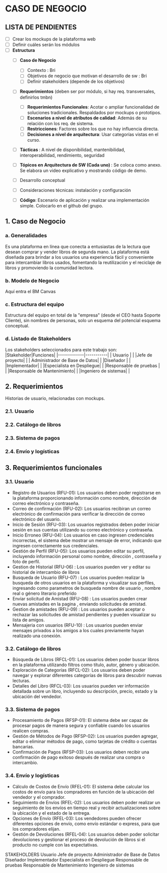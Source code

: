# CASO DE NEGOCIO

## LISTA DE PENDIENTES

- [ ] Crear los mockups de la plataforma web
- [ ] Definir cuáles serán los módulos
- [ ] <b>Estructura</b>
    - [ ] <b>Caso de Negocio</b>
        - [ ] Contexto :  Bri
        - [ ] Objetivos de negocio que motivan el desarrollo de sw : Bri
        - [ ] Definir stakeholders (depende de los objetivos)
    - [ ] <b>Requerimientos</b> (deben ser por módulo, si hay req. transversales, definirlos tmbn) 
        - [ ] <b>Requerimientos Funcionales</b>: Acotar o ampliar funcionalidad de soluciones tradicionales. Respaldados por mockups o prototipos.
        - [ ] <b>Escenarios a nivel de atributos de calidad</b>: Además de su relación con los req. de sistema.
        - [ ] <b>Restricciones</b>: Factores sobre los que no hay influencia directa.
        - [ ] <b>Decisiones a nivel de arquitectura</b>: Usar categorías vistas en el curso.
    - [ ] <b>Tácticas </b>: A nivel de disponibilidad, mantenibilidad, interoperabilidad, rendimiento, seguridad
    - [ ] <b>Tópicos en Arquitectura de SW (Cada uno) </b>: Se coloca como anexo. Se elabora un video explicativo y mostrando código de demo.
     - [ ] Desarrollo conceptual
     - [ ] Consideraciones técnicas: instalación y configuración
     - [ ] <b>Código</b>: Escenario de aplicación y realizar una implementación simple. Colocarlo en el github del grupo.



## 1. Caso de Negocio

### a. Generalidades
Es una plataforma en línea que conecta a entusiastas de la lectura que desean comprar y vender libros de segunda mano. La plataforma está diseñada para brindar a los usuarios una experiencia fácil y conveniente para intercambiar libros usados, fomentando la reutilización y el reciclaje de libros y promoviendo la comunidad lectora.

### b. Modelo de Negocio

Aquí entra el BM Canvas

### c. Estructura del equipo

Estructura del equipo en total de la "empresa" (desde el CEO hasta Soporte Cliente), sin nombres de personas, solo un esquema del potencial esquema conceptual.

### d. Listado de Stakeholders
Los stakeholders seleccionados para este trabajo son:
|Stakeholder|Funciones|
|-------------|-----------|
| Usuario | |
|Jefe de proyecto| | 
| Administrador de Base de Datos| |
|Diseñador | |
|Implementador| |
|Especialista en Despliegue| |
|Responsable de pruebas | | 
|Responsable de Mantenimiento| |
|Ingeniero de sistemas| |

## 2. Requerimientos
Historias de usuario, relacionadas con mockups.
### 2.1. Usuario

### 2.2. Catálogo de libros

### 2.3. Sistema de pagos

### 2.4. Envío y logísticas


## 3. Requerimientos funcionales

### 3.1. Usuario
- Registro de Usuarios (RFU-01): Los usuarios deben poder registrarse en la plataforma proporcionando información como nombre, dirección de correo electrónico y contraseña.
- Correo de confirmación (RFU-02): Los usuarios recibiran un correo electrónico de confirmación para verificar la dirección de correo electrónico del usuario.
- Inicio de Sesión (RFU-03): Los usuarios registrados deben poder iniciar sesión en sus cuentas utilizando su correo electrónico y contraseña.
- Inicio Erroneo (RFU-04): Los usuarios en caso ingresen credenciales incorrectas, el sistema debe mostrar un mensaje de error, indicando que ingresen correctamente sus credenciales.
- Gestión de Perfil (RFU-05): Los usuarios pueden editar su perfil, incluyendo información personal como nombre, dirección , contraseña y foto de perfil.
- Gestion de Historial (RFU-06) : Los usuarios pueden ver y editar su historial de intercambio de libros
- Busqueda de Usuario (RFU-07) : Los usuarios pueden realizar la busqueda de otros usuarios en la plataforma y visualizar sus perfiles, ingresando como parametros de busqueda nombre de usuario , nombre real o género literario preferido
- Enviar solicitud de Amistad (RFU-08) : Los usuarios pueden crear nuevas amistades en la pagina , enviando solicitudes de amistad.
- Gestion de amistades (RFU-09) : Los usuarios pueden aceptar o rechazar las solicitudes de amistad pendientes y pueden visualizar su lista de amigos.
- Mensajeria con usuarios (RFU-10) : Los usuarios pueden enviar mensajes privados a los amigos a los cuales previamente hayan realizado una conexión.

### 3.2. Catálogo de libros
- Búsqueda de Libros (RFCL-01): Los usuarios deben poder buscar libros en la plataforma utilizando filtros como título, autor, género y ubicación.
- Exploración de Categorías (RFCL-02): Los usuarios deben poder navegar y explorar diferentes categorías de libros para descubrir nuevas lecturas.
- Detalles del Libro (RFCL-03): Los usuarios pueden ver información detallada sobre un libro, incluyendo su descripción, precio, estado y la ubicación del vendedor.
### 3.3. Sistema de pagos
- Procesamiento de Pagos (RFSP-01): El sistema debe ser capaz de procesar pagos de manera segura y confiable cuando los usuarios realicen compras.
- Gestión de Métodos de Pago (RFSP-02): Los usuarios pueden agregar, editar o eliminar métodos de pago, como tarjetas de crédito o cuentas bancarias.
- Confirmación de Pagos (RFSP-03): Los usuarios deben recibir una confirmación de pago exitoso después de realizar una compra o intercambio.
### 3.4. Envío y logísticas
- Cálculo de Costos de Envío (RFEL-01): El sistema debe calcular los costos de envío para los compradores en función de la ubicación del vendedor y el comprador.
- Seguimiento de Envíos (RFEL-02): Los usuarios deben poder realizar un seguimiento de los envíos en tiempo real y recibir actualizaciones sobre la ubicación y el estado de la entrega.
- Opciones de Envío (RFEL-03): Los vendedores pueden ofrecer diferentes opciones de envío, como envío estándar o express, para que los compradores elijan.
- Gestión de Devoluciones (RFEL-04): Los usuarios deben poder solicitar devoluciones y gestionar el proceso de devolución de libros si el producto no cumple con las expectativas.


STAKEHOLDERS
Usuario
Jefe de proyecto
Administrador de Base de Datos
Diseñador
Implementador
Especialista en Despliegue
Responsable de pruebas
Responsable de Mantenimiento
Ingeniero de sistemas
